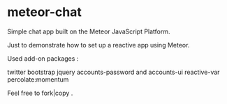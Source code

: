 # meteor-chat

  Simple chat app built on the Meteor JavaScript Platform.

  Just  to demonstrate how to set up a reactive app using Meteor.

  Used add-on packages :

  twitter bootstrap
  jquery
  accounts-password and accounts-ui 
  reactive-var
  percolate:momentum

Feel free to fork|copy .

